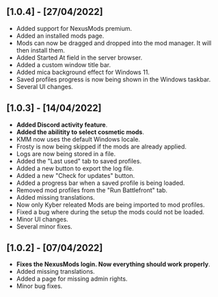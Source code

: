 ## [1.0.4] - [27/04/2022]

- Added support for NexusMods premium.
- Added an installed mods page.
- Mods can now be dragged and dropped into the mod manager. It will then install them.
- Added Started At field in the server browser.
- Added a custom window title bar.
- Added mica background effect for Windows 11.
- Saved profiles progress is now being shown in the Windows taskbar.
- Several UI changes.

## [1.0.3] - [14/04/2022]

- **Added Discord activity feature**.
- **Added the abilitity to select cosmetic mods**.
- KMM now uses the default Windows locale.
- Frosty is now being skipped if the mods are already applied.
- Logs are now being stored in a file.
- Added the "Last used" tab to saved profiles.
- Added a new button to export the log file.
- Added a new "Check for updates" button.
- Added a progress bar when a saved profile is being loaded.
- Removed mod profiles from the "Run Battlefront" tab.
- Added missing translations.
- Now only Kyber releated Mods are being imported to mod profiles.
- Fixed a bug where during the setup the mods could not be loaded.
- Minor UI changes.
- Several minor fixes.

## [1.0.2] - [07/04/2022]

- **Fixes the NexusMods login. Now everything should work properly**.
- Added missing translations.
- Added a page for missing admin rights.
- Minor bug fixes.
